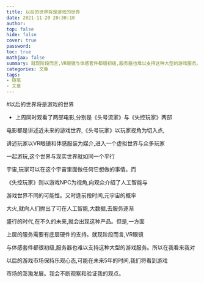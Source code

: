 ```yaml
---
title: 以后的世界将是游戏的世界
date: 2021-11-20 20:30:10
author:
top: false
hide: false
cover: true
password:
toc: true
mathjax: false
summary: 就现阶段而言,VR眼镜与体感套件都很初级,服务器也难以支持这种大型的游戏服务。
categories: 文章
tags:
- 随笔
- 文章
---
```


#以后的世界将是游戏的世界

- 上周同时观看了两部电影,分别是《头号流家》与《失控玩家》两部

电影都是讲述近未来的游戏世界,《头号玩家》以玩家视角为切入点,

讲述玩家以VR眼镜和体感服装为媒介,进入一个虚拟世界与众多玩家

一起游玩,这个世界与现实世界就如同一个平行

宇宙,玩家可以在这个宇宙里面做任何它想做的事情。而

《失控玩家》则以游戏NPC为视角,向观众介绍了人工智能与

游戏世界不同的可能性。又时逢前段时间,元宇宙的概率

大火,就向人们抛出了可在人工智能,大数据,去服务逐渐

盛行的时代,在不久的未来,就会出现这种产品。但是,一方面

上层的服务需要有底层硬件的支持。就现阶段而言,VR眼镜

与体感套件都很初级,服务器也难以支持这种大型的游戏服务。所以在我看来我对

以后的游戏市场保持乐观心态,可能在未来5年的时间,我们将看到游戏

市场的澎渤发展。我会不断观察和验证我的观点。